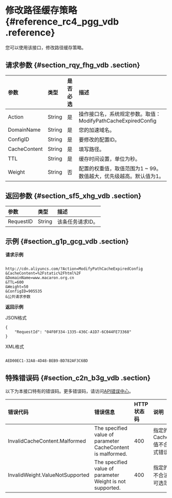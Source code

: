 # 修改路径缓存策略 {#reference_rc4_pgg_vdb .reference}

您可以使用该接口，修改路径缓存策略。

## 请求参数 {#section_rqy_fhg_vdb .section}

|参数|类型|是否必选|描述|
|:-|:-|:---|:-|
|Action|String|是|操作接口名，系统规定参数。取值：ModifyPathCacheExpiredConfig|
|DomainName|String|是|您的加速域名。|
|ConfigID|String|是|要修改的配置ID。|
|CacheContent|String|是|填写路径。|
|TTL|String|是|缓存时间设置，单位为秒。|
|Weight|String|否|配置的权重值，取值范围为1 ~ 99。数值越大，优先级越高。默认值为1。|

## 返回参数 {#section_sf5_xhg_vdb .section}

|参数|类型|描述|
|:-|:-|:-|
|RequestID|String|该条任务请求ID。|

## 示例 {#section_g1p_gcg_vdb .section}

**请求示例**

```

http://cdn.aliyuncs.com/?Action=ModifyPathCacheExpiredConfig
&CacheContent=%2Fstatic%2Fhtml%2F
&DomainName=www.macaron.org.cn
&TTL=600
&Weight=50
&ConfigID=905535
&公共请求参数
```

**返回示例**

JSON格式

```
{
    "RequestId": "04F0F334-1335-436C-A1D7-6C044FE73368"
}
```

XML格式

```

AED00EC1-32A8-4D48-BEB9-BD782AF3C6BD

```

## 特殊错误码 {#section_c2n_b3g_vdb .section}

以下为本接口特有的错误码。更多错误码，请访问[API错误中心](https://error-center.alibabacloud.com/status/product/Cdn)。

|错误代码|错误信息|HTTP状态码|说明|
|:---|:---|:------|:-|
|InvalidCacheContent.Malformed|The specified value of parameter CacheContent is malformed.|400|指定的 CacheContent值不合法（格式错误）。|
|InvalidWeight.ValueNotSupported|The specified value of parameter Weight is not supported.|400|指定的 Weight不合法（超出可选范围）。|

